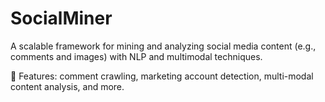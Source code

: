 # SocialMiner
A scalable framework for mining and analyzing social media content (e.g., comments and images) with NLP and multimodal techniques. 

🚀 Features: comment crawling, marketing account detection, multi-modal content analysis, and more.
